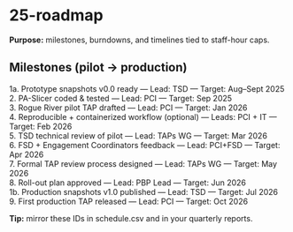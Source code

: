 ﻿# 25-roadmap

**Purpose:** milestones, burndowns, and timelines tied to staff-hour caps.

## Milestones (pilot → production)
1a. Prototype snapshots v0.0 ready — Lead: TSD — Target: Aug–Sept 2025  
2.  PA-Slicer coded & tested — Lead: PCI — Target: Sep 2025  
3.  Rogue River pilot TAP drafted — Lead: PCI — Target: Jan 2026  
4.  Reproducible + containerized workflow (optional) — Leads: PCI + IT — Target: Feb 2026  
5.  TSD technical review of pilot — Lead: TAPs WG — Target: Mar 2026  
6.  FSD + Engagement Coordinators feedback — Lead: PCI+FSD — Target: Apr 2026  
7.  Formal TAP review process designed — Lead: TAPs WG — Target: May 2026  
8.  Roll-out plan approved — Lead: PBP Lead — Target: Jun 2026  
1b. Production snapshots v1.0 published — Lead: TSD — Target: Jul 2026  
9.  First production TAP released — Lead: PCI — Target: Oct 2026

**Tip:** mirror these IDs in schedule.csv and in your quarterly reports.
